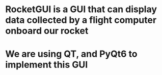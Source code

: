 # RocketGUI is a GUI that can display data collected by a flight computer onboard our rocket 
# We are using QT, and PyQt6 to implement this GUI 
